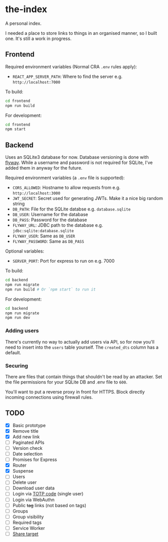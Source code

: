 # the-index

A personal index.

I needed a place to store links to things in an organised manner, so I built one. It's still a work in progress.

## Frontend

Required environment variables (Normal CRA `.env` rules apply):

- `REACT_APP_SERVER_PATH`: Where to find the server e.g. `http://localhost:7000`

To build:

```sh
cd frontend
npm run build
```

For development:

```sh
cd frontend
npm start
```

## Backend

Uses an SQLite3 database for now. Database versioning is done with [flyway](https://flywaydb.org/). While a username and password is not required for SQLite, I've added them in anyway for the future.

Required environment variables (a `.env` file is supported):

- `CORS_ALLOWED`: Hostname to allow requests from e.g. `http://localhost:3000`
- `JWT_SECRET`: Secret used for generating JWTs. Make it a nice big random string
- `DB_PATH`: File for the SQLite databse e.g. `database.sqlite`
- `DB_USER`: Username for the database
- `DB_PASS`: Password for the database
- `FLYWAY_URL`: JDBC path to the database e.g. `jdbc:sqlite:database.sqlite`
- `FLYWAY_USER`: Same as `DB_USER`
- `FLYWAY_PASSWORD`: Same as `DB_PASS`

Optional variables:

- `SERVER_PORT`: Port for express to run on e.g. 7000

To build:

```sh
cd backend
npm run migrate
npm run build # Or `npm start` to run it
```

For development:

```sh
cd backend
npm run migrate
npm run dev
```

### Adding users

There's currently no way to actually add users via API, so for now you'll need to insert into the `users` table yourself. The `created_dts` column has a default.

### Securing

There are files that contain things that shouldn't be read by an attacker. Set the file permissions for your SQLite DB and .env file to `600`.

You'll want to put a reverse proxy in front for HTTPS. Block directly incoming connections using firewall rules.

## TODO

- [x] Basic prototype
- [x] Remove title
- [x] Add new link
- [ ] Paginated APIs
- [ ] Version check
- [ ] Date selection
- [ ] Promises for Express
- [x] Router
- [x] Suspense
- [ ] Users
- [ ] Delete user
- [ ] Download user data
- [ ] Login via [TOTP code](https://www.npmjs.com/package/otplib) (single user)
- [ ] Login via WebAuthn
- [ ] Public ~~tag~~ links (not based on tags)
- [ ] Groups
- [ ] Group visibility
- [ ] Required tags
- [ ] Service Worker
- [ ] [Share target](https://developers.google.com/web/updates/2018/12/web-share-target)

